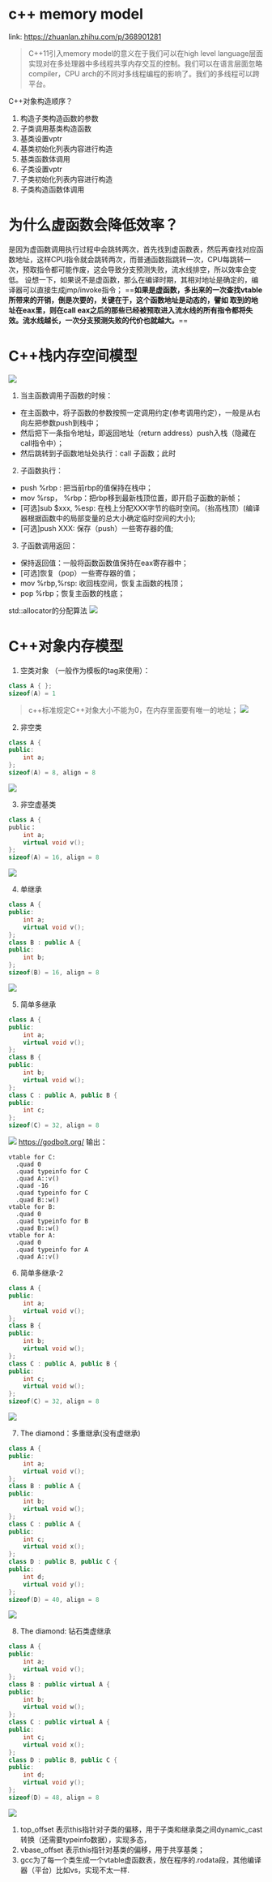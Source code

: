 # c++ memory model


link: https://zhuanlan.zhihu.com/p/368901281

> C++11引入memory model的意义在于我们可以在high level language层面实现对在多处理器中多线程共享内存交互的控制。我们可以在语言层面忽略compiler，CPU arch的不同对多线程编程的影响了。我们的多线程可以跨平台。
>

C++对象构造顺序？
1. 构造子类构造函数的参数
2. 子类调用基类构造函数
3. 基类设置vptr
4. 基类初始化列表内容进行构造
5. 基类函数体调用
6. 子类设置vptr
7. 子类初始化列表内容进行构造
8. 子类构造函数体调用

为什么虚函数会降低效率？
===
是因为虚函数调用执行过程中会跳转两次，首先找到虚函数表，然后再查找对应函数地址，这样CPU指令就会跳转两次，而普通函数指跳转一次，CPU每跳转一次，预取指令都可能作废，这会导致分支预测失败，流水线排空，所以效率会变低。
设想一下，如果说不是虚函数，那么在编译时期，其相对地址是确定的，编译器可以直接生成jmp/invoke指令；
==**如果是虚函数，多出来的一次查找vtable所带来的开销，倒是次要的，关键在于，这个函数地址是动态的，譬如 取到的地址在eax里，则在call eax之后的那些已经被预取进入流水线的所有指令都将失效。流水线越长，一次分支预测失败的代价也就越大。**==

C++栈内存空间模型
===
![](images/2022-01-03-14-00-33.png)
1. 当主函数调用子函数的时候：
- 在主函数中，将子函数的参数按照一定调用约定(参考调用约定），一般是从右向左把参数push到栈中；
- 然后把下一条指令地址，即返回地址（return address）push入栈（隐藏在call指令中）；
- 然后跳转到子函数地址处执行：call 子函数；此时
2. 子函数执行：
- push %rbp : 把当前rbp的值保持在栈中；
- mov %rsp， %rbp：把rbp移到最新栈顶位置，即开启子函数的新帧；
- [可选]sub $xxx, %esp: 在栈上分配XXX字节的临时空间。（抬高栈顶）(编译器根据函数中的局部变量的总大小确定临时空间的大小);
- [可选]push XXX: 保存（push）一些寄存器的值;
3. 子函数调用返回：
- 保持返回值：一般将函数函数值保持在eax寄存器中；
- [可选]恢复（pop）一些寄存器的值；
- mov %rbp,%rsp: 收回栈空间，恢复主函数的栈顶；
- pop %rbp；恢复主函数的栈底；

std::allocator的分配算法
![](images/2022-01-03-14-04-02.png)

C++对象内存模型
===
1. 空类对象 （一般作为模板的tag来使用）：
```c++
class A { };
sizeof(A) = 1
```
> c++标准规定C++对象大小不能为0，在内存里面要有唯一的地址；
![](images/2022-01-03-14-10-50.png)

2. 非空类
```c++
class A {
public:
    int a;
};
sizeof(A) = 8, align = 8
```
![](images/2022-01-03-14-12-36.png)

3. 非空虚基类
```c++
class A {
public：
    int a;
    virtual void v();
};
sizeof(A) = 16, align = 8
```
![](images/2022-01-03-14-12-42.png)

4. 单继承
```c++
class A {
public:
    int a;
    virtual void v();
};
class B : public A {
public:
    int b;
};
sizeof(B) = 16, align = 8
```
![](images/2022-01-03-14-14-00.png)

5. 简单多继承
```c++
class A {
public:
    int a;
    virtual void v();
};
class B {
public:
    int b;
    virtual void w();
};
class C : public A, public B {
public:
    int c;
};
sizeof(C) = 32, align = 8
```
![](images/2022-01-03-14-16-01.png)
https://godbolt.org/ 输出：
```assembly
vtable for C:
  .quad 0
  .quad typeinfo for C
  .quad A::v()
  .quad -16
  .quad typeinfo for C
  .quad B::w()
vtable for B:
  .quad 0
  .quad typeinfo for B
  .quad B::w()
vtable for A:
  .quad 0
  .quad typeinfo for A
  .quad A::v()
```

6. 简单多继承-2
```c++
class A {
public:
    int a;
    virtual void v();
};
class B {
public:
    int b;
    virtual void w();
};
class C : public A, public B {
public:
    int c;
    virtual void w();
};
sizeof(C) = 32, align = 8
```
![](images/2022-01-03-14-26-18.png)

7. The diamond：多重继承(没有虚继承)
```c++
class A {
public:
    int a;
    virtual void v();
};
class B : public A {
public:
    int b;
    virtual void w();
};
class C : public A {
public:
    int c;
    virtual void x();
};
class D : public B, public C {
public:
    int d;
    virtual void y();
};
sizeof(D) = 40, align = 8
```
![](images/2022-01-03-14-29-38.png)

8. The diamond: 钻石类虚继承
```c++
class A {
public:
    int a;
    virtual void v();
};
class B : public virtual A {
public:
    int b;
    virtual void w();
};
class C : public virtual A {
public:
    int c;
    virtual void x();
};
class D : public B, public C {
public:
    int d;
    virtual void y();
};
sizeof(D) = 48, align = 8
```
![](images/2022-01-03-14-30-28.png)

1. top_offset 表示this指针对子类的偏移，用于子类和继承类之间dynamic_cast转换（还需要typeinfo数据），实现多态，
2. vbase_offset 表示this指针对基类的偏移，用于共享基类；
3. gcc为了每一个类生成一个vtable虚函数表，放在程序的.rodata段，其他编译器（平台）比如vs，实现不太一样.

